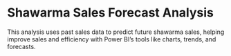 # Shawarma Sales Forecast Analysis
 This analysis uses past sales data to predict future shawarma sales, helping improve sales and efficiency with Power BI’s tools like charts, trends, and forecasts.
